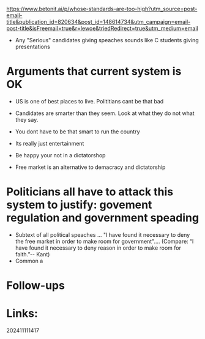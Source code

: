 https://www.betonit.ai/p/whose-standards-are-too-high?utm_source=post-email-title&publication_id=820634&post_id=148614734&utm_campaign=email-post-title&isFreemail=true&r=lewoe&triedRedirect=true&utm_medium=email

- Any "Serious" candidates giving speaches sounds like C students giving presentations

# Arguments that current system is OK
- US is one of best places to live. Polititians cant be that bad 
- Candidates are smarter than they seem. Look at what they do not what they say.
- You dont have to be that smart to run the country
- Its really just entertainment
- Be happy your not in a dictatorshop

-  Free market is an alternative to demacracy and dictatorship

# Politicians all have to attack this system to justify: govement regulation and government speading
- Subtext of all political speaches ... "I have found it necessary to deny the free market in order to make room for government".... (Compare: “I have found it necessary to deny reason in order to make room for faith.”-- Kant)
- Common a

# Follow-ups


# Links: 



202411111417

